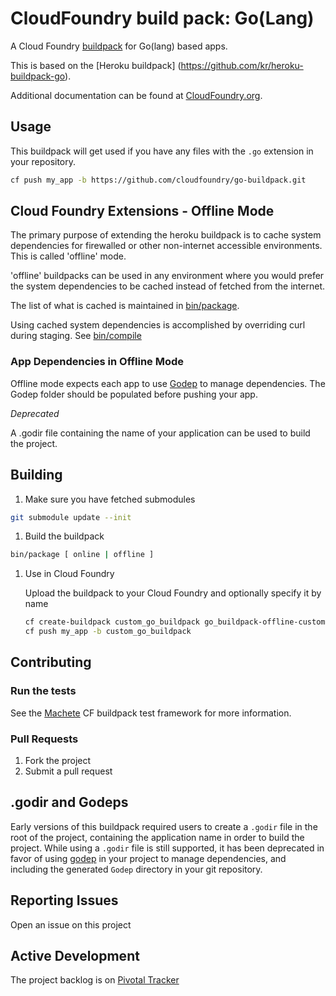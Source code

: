 # CloudFoundry build pack: Go(Lang)

A Cloud Foundry [buildpack](http://docs.cloudfoundry.org/buildpacks/) for Go(lang) based apps.

This is based on the [Heroku buildpack] (https://github.com/kr/heroku-buildpack-go).

Additional documentation can be found at [CloudFoundry.org](http://docs.cloudfoundry.org/buildpacks/).

## Usage

This buildpack will get used if you have any files with the `.go` extension in your repository.

```bash
cf push my_app -b https://github.com/cloudfoundry/go-buildpack.git
```

## Cloud Foundry Extensions - Offline Mode

The primary purpose of extending the heroku buildpack is to cache system dependencies for firewalled or other non-internet accessible environments. This is called 'offline' mode.

'offline' buildpacks can be used in any environment where you would prefer the system dependencies to be cached instead of fetched from the internet.
 
The list of what is cached is maintained in [bin/package](bin/package).
 
Using cached system dependencies is accomplished by overriding curl during staging. See [bin/compile](bin/compile#L43-47)  

### App Dependencies in Offline Mode
Offline mode expects each app to use [Godep](https://github.com/tools/godep) to manage dependencies. The Godep folder should be populated before pushing your app.

_Deprecated_

A .godir file containing the name of your application can be used to build the project.

## Building

1. Make sure you have fetched submodules

  ```bash
  git submodule update --init
  ```

1. Build the buildpack
    
  ```bash
  bin/package [ online | offline ]
  ```
    
1. Use in Cloud Foundry

    Upload the buildpack to your Cloud Foundry and optionally specify it by name
        
    ```bash
    cf create-buildpack custom_go_buildpack go_buildpack-offline-custom.zip 1
    cf push my_app -b custom_go_buildpack
    ```  

## Contributing

### Run the tests

See the [Machete](https://github.com/cf-buildpacks/machete) CF buildpack test framework for more information.


### Pull Requests

1. Fork the project
1. Submit a pull request

## .godir and Godeps

Early versions of this buildpack required users to
create a `.godir` file in the root of the project,
containing the application name in order to build the
project. While using a `.godir` file is still supported,
it has been deprecated in favor of using
[godep](https://github.com/kr/godep) in your project to
manage dependencies, and including the generated `Godep`
directory in your git repository.

## Reporting Issues

Open an issue on this project

## Active Development

The project backlog is on [Pivotal Tracker](https://www.pivotaltracker.com/projects/1042066)
